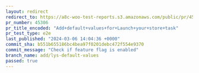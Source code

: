 ```yaml
---
layout: redirect
redirect_to: https://a8c-woo-test-reports.s3.amazonaws.com/public/pr/45306/e2e/index.html
pr_number: 45306
pr_title_encoded: "Add+default+values+for+Launch+your+store+task"
pr_test_type: e2e
last_published: "2024-03-06 14:04:36 +0000"
commit_sha: b551b655186bc4bea97f0201debc472f554e9370
commit_message: "Check if feature flag is enabled"
branch_name: add/lys-default-values
passed: true
---
```

